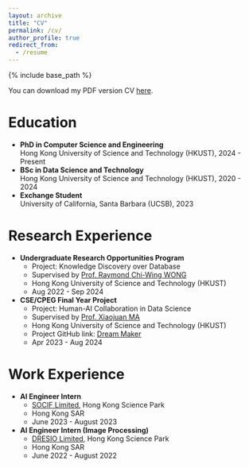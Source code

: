 ```yaml
---
layout: archive
title: "CV"
permalink: /cv/
author_profile: true
redirect_from:
  - /resume
---
```


{% include base_path %}

You can download my PDF version CV [here](http://ust-waylon.github.io/files/cv_09_25.pdf).

Education
======
- **PhD in Computer Science and Engineering**  
  Hong Kong University of Science and Technology (HKUST), 2024 - Present
- **BSc in Data Science and Technology**  
  Hong Kong University of Science and Technology (HKUST), 2020 - 2024
- **Exchange Student**  
  University of California, Santa Barbara (UCSB), 2023

Research Experience
======
* **Undergraduate Research Opportunities Program**
  * Project: Knowledge Discovery over Database
  * Supervised by [Prof. Raymond Chi-Wing WONG](https://cse.hkust.edu.hk/~raywong/)
  * Hong Kong University of Science and Technology (HKUST)
  * Aug 2022 - Sep 2024
* **CSE/CPEG Final Year Project**
  * Project: Human-AI Collaboration in Data Science
  * Supervised by [Prof. Xiaojuan MA ](https://www.cse.ust.hk/~mxj/)
  * Hong Kong University of Science and Technology (HKUST)
  * Project GitHub link: [Dream Maker](https://github.com/Ust-Waylon/Dream_Maker)
  * Apr 2023 - Aug 2024

Work Experience
======
* **AI Engineer Intern**
  * [SOCIF Limited](https://www.socif.co), Hong Kong Science Park
  * Hong Kong SAR
  * June 2023 - August 2023
* **AI Engineer Intern (Image Processing)**
  * [DRESIO Limited](https://www.dresio.io), Hong Kong Science Park 
  * Hong Kong SAR
  * June 2022 - August 2022
